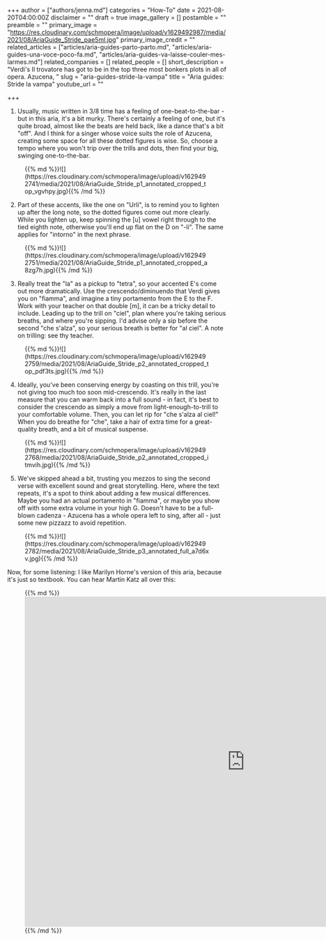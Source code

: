 +++
author = ["authors/jenna.md"]
categories = "How-To"
date = 2021-08-20T04:00:00Z
disclaimer = ""
draft = true
image_gallery = []
postamble = ""
preamble = ""
primary_image = "https://res.cloudinary.com/schmopera/image/upload/v1629492987/media/2021/08/AriaGuide_Stride_pae5ml.jpg"
primary_image_credit = ""
related_articles = ["articles/aria-guides-parto-parto.md", "articles/aria-guides-una-voce-poco-fa.md", "articles/aria-guides-va-laisse-couler-mes-larmes.md"]
related_companies = []
related_people = []
short_description = "Verdi's Il trovatore has got to be in the top three most bonkers plots in all of opera. Azucena, "
slug = "aria-guides-stride-la-vampa"
title = "Aria guides: Stride la vampa"
youtube_url = ""

+++
1. Usually, music written in 3/8 time has a feeling of one-beat-to-the-bar - but in this aria, it's a bit murky. There's certainly a feeling of one, but it's quite broad, almost like the beats are held back, like a dance that's a bit "off". And I think for a singer whose voice suits the role of Azucena, creating some space for all these dotted figures is wise. So, choose a tempo where you won't trip over the trills and dots, then find your big, swinging one-to-the-bar.

<figure data-type="image">{{% md %}}![](https://res.cloudinary.com/schmopera/image/upload/v1629492741/media/2021/08/AriaGuide_Stride_p1_annotated_cropped_top_vgvhpy.jpg){{% /md %}}

</figure>

2. Part of these accents, like the one on "Urli", is to remind you to lighten up after the long note, so the dotted figures come out more clearly. While you lighten up, keep spinning the \[u\] vowel right through to the tied eighth note, otherwise you'll end up flat on the D on "-li". The same applies for "intorno" in the next phrase.

<figure data-type="image">{{% md %}}![](https://res.cloudinary.com/schmopera/image/upload/v1629492751/media/2021/08/AriaGuide_Stride_p1_annotated_cropped_a8zg7h.jpg){{% /md %}}

</figure>

3. Really treat the "la" as a pickup to "tetra", so your accented E's come out more dramatically. Use the crescendo/diminuendo that Verdi gives you on "fiamma", and imagine a tiny portamento from the E to the F. Work with your teacher on that double \[m\], it can be a tricky detail to include. Leading up to the trill on "ciel", plan where you're taking serious breaths, and where you're sipping. I'd advise only a sip before the second "che s'alza", so your serious breath is better for "al ciel". A note on trilling: see thy teacher.

<figure data-type="image">{{% md %}}![](https://res.cloudinary.com/schmopera/image/upload/v1629492759/media/2021/08/AriaGuide_Stride_p2_annotated_cropped_top_pdf3ts.jpg){{% /md %}}

</figure>

4. Ideally, you've been conserving energy by coasting on this trill, you're not giving too much too soon mid-crescendo. It's really in the last measure that you can warm back into a full sound - in fact, it's best to consider the crescendo as simply a move from light-enough-to-trill to your comfortable volume. Then, you can let rip for "che s'alza al ciel!" When you do breathe for "che", take a hair of extra time for a great-quality breath, and a bit of musical suspense.

<figure data-type="image">{{% md %}}![](https://res.cloudinary.com/schmopera/image/upload/v1629492768/media/2021/08/AriaGuide_Stride_p2_annotated_cropped_itmvih.jpg){{% /md %}}

</figure>

5. We've skipped ahead a bit, trusting you mezzos to sing the second verse with excellent sound and great storytelling. Here, where the text repeats, it's a spot to think about adding a few musical differences. Maybe you had an actual portamento in "fiamma", or maybe you show off with some extra volume in your high G. Doesn't have to be a full-blown cadenza - Azucena has a whole opera left to sing, after all - just some new pizzazz to avoid repetition.

<figure data-type="image">{{% md %}}![](https://res.cloudinary.com/schmopera/image/upload/v1629492782/media/2021/08/AriaGuide_Stride_p3_annotated_full_a7d6xv.jpg){{% /md %}}

</figure>

Now, for some listening: I like Marilyn Horne's version of this aria, because it's just so textbook. You can hear Martin Katz all over this:

<figure data-type="video">{{% md %}}<iframe width="1010" height="758" src="https://www.youtube.com/embed/SDT4rct_n1A" title="YouTube video player" frameborder="0" allow="accelerometer; autoplay; clipboard-write; encrypted-media; gyroscope; picture-in-picture" allowfullscreen></iframe>{{% /md %}}

</figure>
